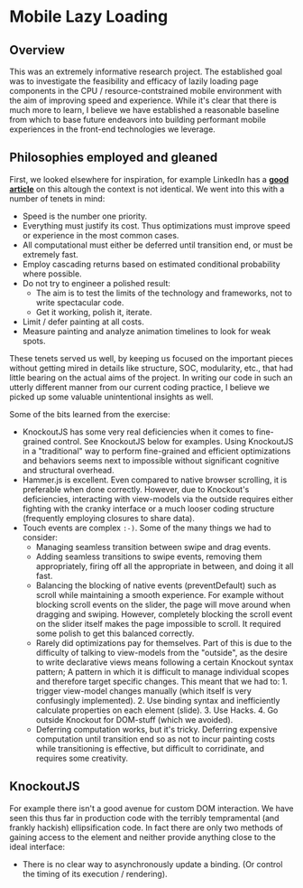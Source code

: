 # Mobile Lazy Loading

## Overview

This was an extremely informative research project. The established goal was to investigate the feasibility and efficacy of lazily loading page components in the CPU / resource-contstrained mobile environment with the aim of improving speed and experience.  While it's clear that there is much more to learn, I believe we have established a reasonable baseline from which to base future endeavors into building performant mobile experiences in the front-end technologies we leverage.

## Philosophies employed and gleaned

First, we looked elsewhere for inspiration, for example LinkedIn has a **[good article](http://engineering.linkedin.com/linkedin-ipad-5-techniques-smooth-infinite-scrolling-html5)** on this altough the context is not identical. We went into this with a number of tenets in mind:

- Speed is the number one priority.
- Everything must justify its cost.  Thus optimizations must improve speed or experience in the most common cases.
- All computational must either be deferred until transition end, or must be extremely fast.
- Employ cascading returns based on estimated conditional probability where possible.
- Do not try to engineer a polished result:
  - The aim is to test the limits of the technology and frameworks, not to write spectacular code.
  - Get it working, polish it, iterate.
- Limit / defer painting at all costs.
- Measure painting and analyze animation timelines to look for weak spots.

These tenets served us well, by keeping us focused on the important pieces without getting mired in details like structure, SOC, modularity, etc., that had little bearing on the actual aims of the project.  In writing our code in such an utterly different manner from our current coding practice, I believe we picked up some valuable unintentional insights as well.

Some of the bits learned from the exercise:

- KnockoutJS has some very real deficiencies when it comes to fine-grained control. See KnockoutJS below for examples. Using KnockoutJS in a "traditional" way to perform fine-grained and efficient optimizations and behaviors seems next to impossible without significant cognitive and structural overhead.
- Hammer.js is excellent. Even compared to native browser scrolling, it is preferable when done correctly.  However, due to Knockout's deficiencies, interacting with view-models via the outside requires either fighting with the cranky interface or a much looser coding structure (frequently employing closures to share data).
- Touch events are complex `:-)`. Some of the many things we had to consider:
    - Managing seamless transition between swipe and drag events.
    - Adding seamless transitions to swipe events, removing them appropriately, firing off all the appropriate in between, and doing it all fast.
    - Balancing the blocking of native events (preventDefault) such as scroll while maintaining a smooth experience.  For example without blocking scroll events on the slider, the page will move around when dragging and swiping. However, completely blocking the scroll event on the slider itself makes the page impossible to scroll.  It required some polish to get this balanced correctly.
    - Rarely did optimizations pay for themselves.  Part of this is due to the difficulty of talking to view-models from the "outside", as the desire to write declarative views means following a certain Knockout syntax pattern; A pattern in which it is difficult to manage individual scopes and therefore target specific changes. This meant that we had to: 1. trigger view-model changes manually (which itself is very confusingly implemented). 2. Use binding syntax and inefficiently calculate properties on each element (slide). 3. Use Hacks. 4. Go outside Knockout for DOM-stuff (which we avoided).
    - Deferring computation works, but it's tricky. Deferring expensive computation until transition end so as not to incur painting costs while transitioning is effective, but difficult to corridinate, and requires some creativity.


## KnockoutJS

For example there isn't a good avenue for custom DOM interaction.  We have seen this thus far in production code with the terribly tempramental (and frankly hackish) ellipsification code. In fact there are only two methods of gaining access to the element and neither provide anything close to the ideal interface: 

- There is no clear way to asynchronously update a binding. (Or control the timing of its execution / rendering).